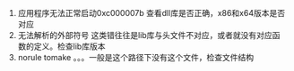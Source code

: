 1. 应用程序无法正常启动0xc000007b
查看dll库是否正确，x86和x64版本是否对应
2. 无法解析的外部符号
这类错往往是lib库与头文件不对应，或者就没有对应函数的定义。检查lib库版本
3. norule tomake 。。。一般是这个路径下没有这个文件，检查文件结构